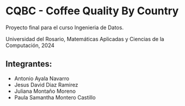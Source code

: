 # CQBC - Coffee Quality By Country
Proyecto final para el curso Ingenieria de Datos. 

Universidad del Rosario, Matemáticas Aplicadas y Ciencias de la Computación, 2024

## Integrantes:
* Antonio Ayala Navarro
* Jesus David Diaz Ramirez
* Juliana Montaño Moreno
* Paula Samantha Montero Castillo
